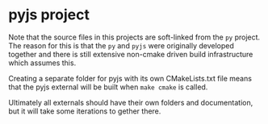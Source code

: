 # pyjs project

Note that the source files in this projects are soft-linked from the `py` project. The reason for this is that the `py` and `pyjs` were originally developed together and there is still extensive non-cmake driven build infrastructure which assumes this.

Creating a separate folder for pyjs with its own CMakeLists.txt file means that the pyjs external will be built when `make cmake` is called.

Ultimately all externals should have their own folders and documentation, but it will take some iterations to gether there.
